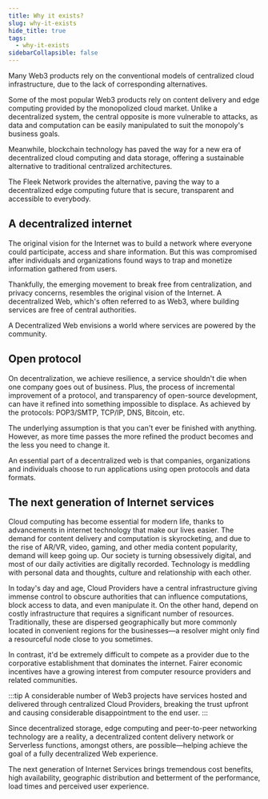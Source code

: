 ```yaml
---
title: Why it exists?
slug: why-it-exists
hide_title: true
tags:
  - why-it-exists
sidebarCollapsible: false
---
```


Many Web3 products rely on the conventional models of centralized cloud infrastructure, due to the lack of corresponding alternatives.

Some of the most popular Web3 products rely on content delivery and edge computing provided by the monopolized cloud market. Unlike a decentralized system, the central opposite is more vulnerable to attacks, as data and computation can be easily manipulated to suit the monopoly's business goals.

Meanwhile, blockchain technology has paved the way for a new era of decentralized cloud computing and data storage, offering a sustainable alternative to traditional centralized architectures.

The Fleek Network provides the alternative, paving the way to a decentralized edge computing future that is secure, transparent and accessible to everybody.

## A decentralized internet

The original vision for the Internet was to build a network where everyone could participate, access and share information. But this was compromised after individuals and organizations found ways to trap and monetize information gathered from users.

Thankfully, the emerging movement to break free from centralization, and privacy concerns, resembles the original vision of the Internet. A decentralized Web, which's often referred to as Web3, where building services are free of central authorities.

A Decentralized Web envisions a world where services are powered by the community.

## Open protocol

On decentralization, we achieve resilience, a service shouldn't die when one company goes out of business. Plus, the process of incremental improvement of a protocol, and transparency of open-source development, can have it refined into something impossible to displace. As achieved by the protocols: POP3/SMTP, TCP/IP, DNS, Bitcoin, etc.

The underlying assumption is that you can't ever be finished with anything. However, as more time passes the more refined the product becomes and the less you need to change it.

An essential part of a decentralized web is that companies, organizations and individuals choose to run applications using open protocols and data formats.

## The next generation of Internet services

Cloud computing has become essential for modern life, thanks to advancements in internet technology that make our lives easier. The demand for content delivery and computation is skyrocketing, and due to the rise of AR/VR, video, gaming, and other media content popularity, demand will keep going up.
Our society is turning obsessively digital, and most of our daily activities are digitally recorded. Technology is meddling with personal data and thoughts, culture and relationship with each other.

In today's day and age, Cloud Providers have a central infrastructure giving immense control to obscure authorities that can influence computations, block access to data, and even manipulate it. On the other hand, depend on costly infrastructure that requires a significant number of resources. Traditionally, these are dispersed geographically but more commonly located in convenient regions for the businesses—a resolver might only find a resourceful node close to you sometimes.

In contrast, it'd be extremely difficult to compete as a provider due to the corporative establishment that dominates the internet. Fairer economic incentives have a growing interest from computer resource providers and related communities.

:::tip
A considerable number of Web3 projects have services hosted and delivered through centralized Cloud Providers, breaking the trust upfront and causing considerable disappointment to the end user.
:::

Since decentralized storage, edge computing and peer-to-peer networking technology are a reality, a decentralized content delivery network or Serverless functions, amongst others, are possible—helping achieve the goal of a fully decentralized Web experience. 

The next generation of Internet Services brings tremendous cost benefits, high availability, geographic distribution and betterment of the performance, load times and perceived user experience.
